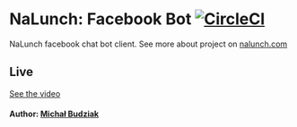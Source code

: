 NaLunch: Facebook Bot [![CircleCI](https://circleci.com/gh/budziam/nalunch-facebook-bot.svg?style=svg)](https://circleci.com/gh/budziam/nalunch-facebook-bot)
========
NaLunch facebook chat bot client. See more about project on [nalunch.com](nalunch.com)

## Live
[See the video](https://youtu.be/yHLuJQSbt0Y)

#### Author: [Michał Budziak]

[Michał Budziak]: http://github.com/budziam
